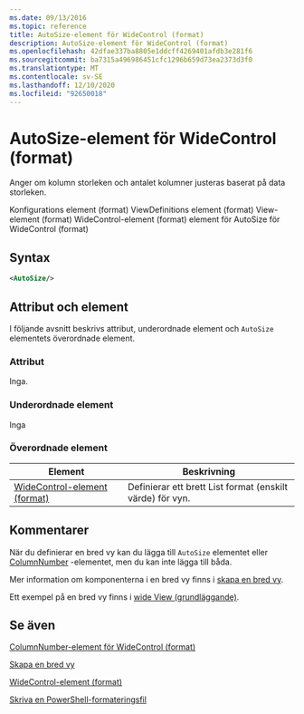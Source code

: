 ```yaml
---
ms.date: 09/13/2016
ms.topic: reference
title: AutoSize-element för WideControl (format)
description: AutoSize-element för WideControl (format)
ms.openlocfilehash: 42dfae337ba8805e1ddcff4269401afdb3e281f6
ms.sourcegitcommit: ba7315a496986451cfc1296b659d73ea2373d3f0
ms.translationtype: MT
ms.contentlocale: sv-SE
ms.lasthandoff: 12/10/2020
ms.locfileid: "92650018"
---
```

# <a name="autosize-element-for-widecontrol-format"></a>AutoSize-element för WideControl (format)

Anger om kolumn storleken och antalet kolumner justeras baserat på data storleken.

Konfigurations element (format) ViewDefinitions element (format) View-element (format) WideControl-element (format) element för AutoSize för WideControl (format)

## <a name="syntax"></a>Syntax

```xml
<AutoSize/>
```

## <a name="attributes-and-elements"></a>Attribut och element

I följande avsnitt beskrivs attribut, underordnade element och `AutoSize` elementets överordnade element.

### <a name="attributes"></a>Attribut

Inga.

### <a name="child-elements"></a>Underordnade element

Inga

### <a name="parent-elements"></a>Överordnade element

|Element|Beskrivning|
|-------------|-----------------|
|[WideControl-element (format)](./widecontrol-element-format.md)|Definierar ett brett List format (enskilt värde) för vyn.|

## <a name="remarks"></a>Kommentarer

När du definierar en bred vy kan du lägga till `AutoSize` elementet eller [ColumnNumber](./columnnumber-element-for-widecontrol-format.md) -elementet, men du kan inte lägga till båda.

Mer information om komponenterna i en bred vy finns i [skapa en bred vy](./creating-a-wide-view.md).

Ett exempel på en bred vy finns i [wide View (grundläggande)](./wide-view-basic.md).

## <a name="see-also"></a>Se även

[ColumnNumber-element för WideControl (format)](./columnnumber-element-for-widecontrol-format.md)

[Skapa en bred vy](./creating-a-wide-view.md)

[WideControl-element (format)](./widecontrol-element-format.md)

[Skriva en PowerShell-formateringsfil](./writing-a-powershell-formatting-file.md)
